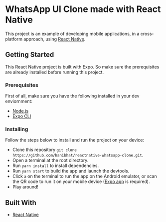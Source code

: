 # WhatsApp UI Clone made with React Native

This project is an example of developing mobile applications, in a cross-platform approach, using [React Native](https://reactnative.dev/).

## Getting Started

This React Native project is built with Expo. So make sure the prerequisites are already installed before running this project.

### Prerequisites

First of all, make sure you have the following installed in your dev enviornment:

- [Node.js](https://nodejs.org/en/)
- [Expo CLI](https://reactnative.dev/docs/getting-started)

### Installing

Follow the steps below to install and run the project on your device:

- Clone this repository `git clone https://github.com/hanibhat/reactnative-whatsapp-clone.git`.
- Open a terminal at the root directory.
- Run `yarn install` to install dependencies.
- Run `yarn start` to build the app and launch the devtools.
- Click `a` on the terminal to run the app on the Android emulator, or scan the QR code to run it on your mobile device ([Expo app](https://play.google.com/store/apps/details?id=host.exp.exponent&hl=en) is required).
- Play around!

## Built With

- [React Native](https://reactnative.dev/)
